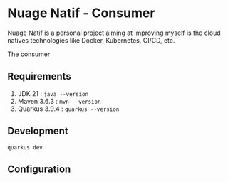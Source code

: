 # Nuage Natif - Consumer

Nuage Natif is a personal project aiming at improving myself is the cloud natives technologies like Docker, Kubernetes, CI/CD, etc.

The consumer 

## Requirements

1. JDK 21 : `java --version`
1. Maven 3.6.3 : `mvn --version`
1. Quarkus 3.9.4 : `quarkus --version`

## Development

`quarkus dev`

## Configuration